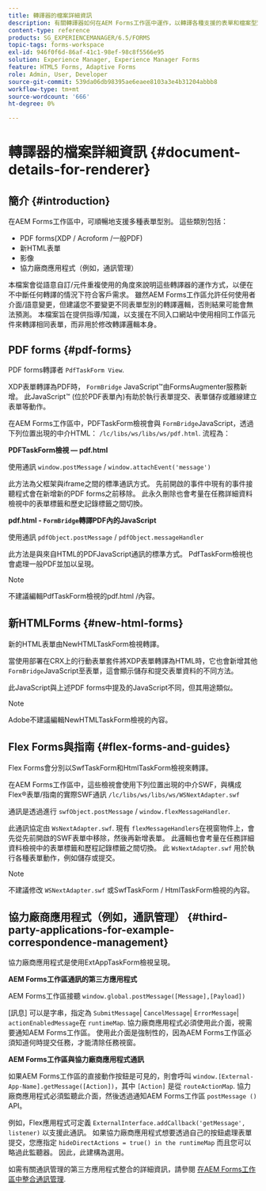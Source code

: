 ```yaml
---
title: 轉譯器的檔案詳細資訊
description: 有關轉譯器如何在AEM Forms工作區中運作，以轉譯各種支援的表單和檔案型別的概念資訊。
content-type: reference
products: SG_EXPERIENCEMANAGER/6.5/FORMS
topic-tags: forms-workspace
exl-id: 946f0f6d-86af-41c1-98ef-98c8f5566e95
solution: Experience Manager, Experience Manager Forms
feature: HTML5 Forms, Adaptive Forms
role: Admin, User, Developer
source-git-commit: 539da06db98395ae6eaee8103a3e4b31204abbb8
workflow-type: tm+mt
source-wordcount: '666'
ht-degree: 0%

---
```


# 轉譯器的檔案詳細資訊 {#document-details-for-renderer}

## 簡介 {#introduction}

在AEM Forms工作區中，可順暢地支援多種表單型別。 這些類別包括：

* PDF forms(XDP / Acroform /一般PDF)
* 新HTML表單
* 影像
* 協力廠商應用程式（例如，通訊管理）

本檔案會從語意自訂/元件重複使用的角度來說明這些轉譯器的運作方式，以便在不中斷任何轉譯的情況下符合客戶需求。 雖然AEM Forms工作區允許任何使用者介面/語意變更，但建議您不要變更不同表單型別的轉譯邏輯，否則結果可能會無法預測。 本檔案旨在提供指導/知識，以支援在不同入口網站中使用相同工作區元件來轉譯相同表單，而非用於修改轉譯邏輯本身。

## PDF forms {#pdf-forms}

PDF forms轉譯者 `PdfTaskForm View`.

XDP表單轉譯為PDF時， `FormBridge` JavaScript™由FormsAugmenter服務新增。 此JavaScript™ (位於PDF表單內)有助於執行表單提交、表單儲存或離線建立表單等動作。

在AEM Forms工作區中，PDFTaskForm檢視會與 `FormBridge`JavaScript，透過下列位置出現的中介HTML： `/lc/libs/ws/libs/ws/pdf.html`. 流程為：

**PDFTaskForm檢視 — pdf.html**

使用通訊 `window.postMessage` / `window.attachEvent('message')`

此方法為父框架與iframe之間的標準通訊方式。 先前開啟的事件中現有的事件接聽程式會在新增新的PDF forms之前移除。 此永久刪除也會考量在任務詳細資料檢視中的表單標籤和歷史記錄標籤之間切換。

**pdf.html - `FormBridge`轉譯PDF內的JavaScript**

使用通訊 `pdfObject.postMessage` / `pdfObject.messageHandler`

此方法是與來自HTML的PDFJavaScript通訊的標準方式。 PdfTaskForm檢視也會處理一般PDF並加以呈現。

>[!NOTE]
>
>不建議編輯PdfTaskForm檢視的pdf.html /內容。

## 新HTMLForms {#new-html-forms}

新的HTML表單由NewHTMLTaskForm檢視轉譯。

當使用部署在CRX上的行動表單套件將XDP表單轉譯為HTML時，它也會新增其他 `FormBridge`JavaScript至表單，這會顯示儲存和提交表單資料的不同方法。

此JavaScript與上述PDF forms中提及的JavaScript不同，但其用途類似。

>[!NOTE]
>
>Adobe不建議編輯NewHTMLTaskForm檢視的內容。

## Flex Forms與指南 {#flex-forms-and-guides}

Flex Forms會分別以SwfTaskForm和HtmlTaskForm檢視來轉譯。

在AEM Forms工作區中，這些檢視會使用下列位置出現的中介SWF，與構成Flex®表單/指南的實際SWF通訊 `/lc/libs/ws/libs/ws/WSNextAdapter.swf`

通訊是透過進行 `swfObject.postMessage` / `window.flexMessageHandler`.

此通訊協定由 `WsNextAdapter.swf`. 現有 `flexMessageHandlers`在視窗物件上，會先從先前開啟的SWF表單中移除，然後再新增表單。 此邏輯也會考量在任務詳細資料檢視中的表單標籤和歷程記錄標籤之間切換。 此 `WsNextAdapter.swf` 用於執行各種表單動作，例如儲存或提交。

>[!NOTE]
>
>不建議修改 `WSNextAdapter.swf` 或SwfTaskForm / HtmlTaskForm檢視的內容。

## 協力廠商應用程式（例如，通訊管理） {#third-party-applications-for-example-correspondence-management}

協力廠商應用程式是使用ExtAppTaskForm檢視呈現。

**AEM Forms工作區通訊的第三方應用程式**

AEM Forms工作區接聽 `window.global.postMessage([Message],[Payload])`

[訊息] 可以是字串，指定為 `SubmitMessage`| `CancelMessage`| `ErrorMessage`| `actionEnabledMessage`在 `runtimeMap`. 協力廠商應用程式必須使用此介面，視需要通知AEM Forms工作區。 使用此介面是強制性的，因為AEM Forms工作區必須知道何時提交任務，才能清除任務視窗。

**AEM Forms工作區與協力廠商應用程式通訊**

如果AEM Forms工作區的直接動作按鈕是可見的，則會呼叫 `window.[External-App-Name].getMessage([Action])`，其中 `[Action]` 是從 `routeActionMap`. 協力廠商應用程式必須監聽此介面，然後透過通知AEM Forms工作區 `postMessage ()` API。

例如，Flex應用程式可定義 `ExternalInterface.addCallback('getMessage', listener)` 以支援此通訊。 如果協力廠商應用程式想要透過自己的按鈕處理表單提交，您應指定 `hideDirectActions = true() in the runtimeMap` 而且您可以略過此監聽器。 因此，此建構為選用。

如需有關通訊管理的第三方應用程式整合的詳細資訊，請參閱 [在AEM Forms工作區中整合通訊管理](/help/forms/using/integrating-correspondence-management-html-workspace.md).
